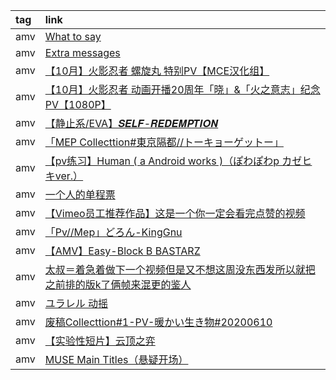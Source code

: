 |tag|link|
|:-|:-|
|amv|[What to say](https://www.bilibili.com/video/BV1Wd4y147uX)|
|amv|[Extra messages](https://www.bilibili.com/video/BV1ot421P7US)|
|amv|[【10月】火影忍者 螺旋丸 特别PV【MCE汉化组】](https://www.bilibili.com/video/BV1Dw411A7cf)|
|amv|[【10月】火影忍者 动画开播20周年「晓」&「火之意志」纪念PV【1080P】](https://www.bilibili.com/video/BV1Ko4y1s7nQ)|
|amv|[【静止系/EVA】𝑺𝑬𝑳𝑭-𝑹𝑬𝑫𝑬𝑴𝑷𝑻𝑰𝑶𝑵](https://www.bilibili.com/video/BV1R94y1X7uq)|
|amv|[「MEP Collecttion#東京隔都//トーキョーゲットー」](https://www.bilibili.com/video/BV1Vz4y1m7oA)|
|amv|[【pv练习】Human ( a Android works )（ぽわぽわp カゼヒキver.）](https://www.bilibili.com/video/BV1pD4y1m7pc)|
|amv|[一个人的单程票](https://www.bilibili.com/video/BV1c741187fA)|
|amv|[【Vimeo员工推荐作品】这是一个你一定会看完点赞的视频](https://www.bilibili.com/video/BV1X54y167mS)|
|amv|[「Pv//Mep」どろん-KingGnu](https://www.bilibili.com/video/BV1jD4y1U7zL)|
|amv|[【AMV】Easy-Block B BASTARZ](https://www.bilibili.com/video/BV1q7411W76Q)|
|amv|[太叔＝着急着做下一个视频但是又不想这周没东西发所以就把之前排的版k了俩帧来混更的鉴人](https://www.bilibili.com/video/BV1554y1z7dF)|
|amv|[ユラレル 动摇](https://www.bilibili.com/video/BV17v411z7NC)|
|amv|[废稿Collecttion#1-PV-暖かい生き物#20200610](https://www.bilibili.com/video/BV1uK4y1b7ae)|
|amv|[【实验性短片】云顶之弈](https://www.bilibili.com/video/BV1Kt41157Wk)|
|amv|[MUSE Main Titles（悬疑开场）](https://www.bilibili.com/video/BV1aW411a7kd)|